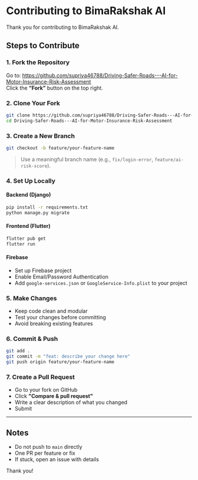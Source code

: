 
# Contributing to BimaRakshak AI

Thank you for contributing to BimaRakshak AI.

## Steps to Contribute

### 1. Fork the Repository

Go to: https://github.com/supriya46788/Driving-Safer-Roads---AI-for-Motor-Insurance-Risk-Assessment  
Click the **“Fork”** button on the top right.

### 2. Clone Your Fork

```bash
git clone https://github.com/supriya46788/Driving-Safer-Roads---AI-for-Motor-Insurance-Risk-Assessment.git
cd Driving-Safer-Roads---AI-for-Motor-Insurance-Risk-Assessment
```

### 3. Create a New Branch

```bash
git checkout -b feature/your-feature-name
```

> Use a meaningful branch name (e.g., `fix/login-error`, `feature/ai-risk-score`).

### 4. Set Up Locally

#### Backend (Django)

```bash
pip install -r requirements.txt
python manage.py migrate
```

#### Frontend (Flutter)

```bash
flutter pub get
flutter run
```

#### Firebase

- Set up Firebase project
- Enable Email/Password Authentication
- Add `google-services.json` or `GoogleService-Info.plist` to your project

### 5. Make Changes

- Keep code clean and modular
- Test your changes before committing
- Avoid breaking existing features

### 6. Commit & Push

```bash
git add .
git commit -m "feat: describe your change here"
git push origin feature/your-feature-name
```

### 7. Create a Pull Request

- Go to your fork on GitHub
- Click **"Compare & pull request"**
- Write a clear description of what you changed
- Submit

---

## Notes

- Do not push to `main` directly
- One PR per feature or fix
- If stuck, open an issue with details

Thank you!

